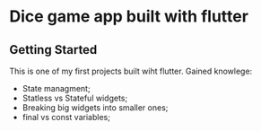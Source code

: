 # Dice game app built with flutter

## Getting Started

This is one of my first projects built wiht flutter. Gained knowlege: 
 - State managment;
 - Statless vs Stateful widgets;
 - Breaking big widgets into smaller ones;
 - final vs const variables; 
